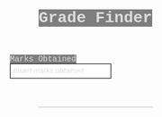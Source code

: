 <!DOCTYPE html>
<html lang="en">
  <head>
    <meta charset="UTF-8" />
    <meta http-equiv="X-UA-Compatible" content="IE=edge" />
    <meta name="viewport" content="width=device-width, initial-scale=1.0" />
    <link rel="stylesheet" href="style.css" />
    <title>Grade Finder</title>
  </head>
  <body>
    <div class="main">
      <h1>Grade Finder</h1>
      <div class="input-con" id="input-con">
        <label for="marks-obt">Marks Obtained</label>
        <input
          type="number"
          placeholder="Insert marks obtained"
          class="marks-obt"
          id="marks-obt"
          oninput="grading()"
        />
        <p class="result" id="result"></p>
      </div>
    </div>
    <script src="index.js"></script>
  </body>
</html>

<style>
    @import url("https://fonts.googleapis.com/css2?family=Courier+Prime:ital,wght@0,400;0,700;1,400;1,700&display=swap");

* {
  box-sizing: border-box;
  margin: 0;
  padding: 0;
  font-family: "Courier Prime", "Courier New", Courier, monospace;
}

.main {
  display: flex;
  flex-direction: column;
  justify-content: center;
  align-items: center;
  height: 100vh;
  background-image: url("/docs/img/bg-img.jpg");
}

.input-con {
  margin: 50px;
}

.marks-obt {
  padding: 5px;
  border: 1px solid #000;
  outline: 1;
  color: #000;
  text-align: end;
}

h1,
label {
  color: #ddd;
  background-color: rgba(0, 0, 0, 0.5);
}

::-webkit-input-placeholder {
  color: #ddd;
  font-family: sans-serif;
  font-style: italic;
  font-size: small;
  text-align: left;
}

.result {
  border: 1px solid #ddd;
  margin: 50px;
  color: #ddd;
  text-align: center;
  font-size: 25px;
}
</style>

<script>
    function grading() {
  let percentage = document.getElementById("marks-obt").value;
  let result = document.getElementById("result");

  if (percentage >= 80 && percentage <= 100) {
    result.innerText = "Grade A1";
    result.style.color = "green";
  } else if (percentage >= 70 && percentage <= 79) {
    result.innerText = "Grade A";
    result.style.color = "green";
  } else if (percentage >= 60 && percentage <= 69) {
    result.innerText = "Grade B";
    result.style.color = "green";
  } else if (percentage >= 50 && percentage <= 59) {
    result.innerText = "Grade C";
    result.style.color = "green";
  } else if (percentage >= 33 && percentage <= 49) {
    result.innerText = "Grade D";
    result.style.color = "green";
  } else if (percentage === "") {
    result.innerText = "";
  } else if (percentage > 100) {
    result.innerText = "Are you nuts?";
    result.style.color = "red";
  } else {
    result.innerText = "Failed";
    result.style.color = "red";
  }
}
</script>

